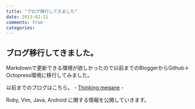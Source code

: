 ```yaml
---
title: "ブログ移行してきました"
date: 2013-02-11
comments: true
categories: 
---
```


## ブログ移行してきました。

Markdownで更新できる環境が欲しかったので以前までのBloggerからGithub＋Octopress環境に移行してみました。

以前までのブログはこちら。 - [Thinking megane](http://thinking-megane.blogspot.jp) - 

Ruby, Vim, Java, Android に関する情報を公開していきます。



